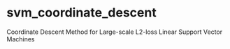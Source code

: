 # svm_coordinate_descent
Coordinate Descent Method for Large-scale L2-loss Linear Support Vector Machines
